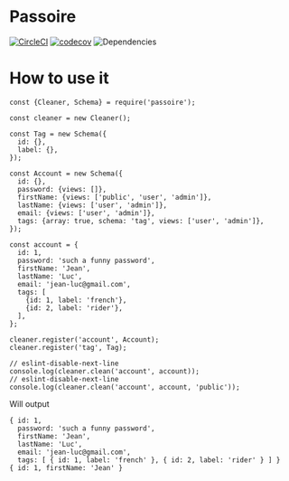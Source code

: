 # Passoire

[![CircleCI](https://img.shields.io/circleci/project/jdrouet/passoire.svg?maxAge=2592000)](https://circleci.com/gh/jdrouet/passoire)
[![codecov](https://codecov.io/gh/jdrouet/passoire/branch/master/graph/badge.svg)](https://codecov.io/gh/jdrouet/passoire)
![Dependencies](https://david-dm.org/jdrouet/passoire.svg)

# How to use it

```node
const {Cleaner, Schema} = require('passoire');

const cleaner = new Cleaner();

const Tag = new Schema({
  id: {},
  label: {},
});

const Account = new Schema({
  id: {},
  password: {views: []},
  firstName: {views: ['public', 'user', 'admin']},
  lastName: {views: ['user', 'admin']},
  email: {views: ['user', 'admin']},
  tags: {array: true, schema: 'tag', views: ['user', 'admin']},
});

const account = {
  id: 1,
  password: 'such a funny password',
  firstName: 'Jean',
  lastName: 'Luc',
  email: 'jean-luc@gmail.com',
  tags: [
    {id: 1, label: 'french'},
    {id: 2, label: 'rider'},
  ],
};

cleaner.register('account', Account);
cleaner.register('tag', Tag);

// eslint-disable-next-line
console.log(cleaner.clean('account', account));
// eslint-disable-next-line
console.log(cleaner.clean('account', account, 'public'));
```

Will output
```node
{ id: 1,
  password: 'such a funny password',
  firstName: 'Jean',
  lastName: 'Luc',
  email: 'jean-luc@gmail.com',
  tags: [ { id: 1, label: 'french' }, { id: 2, label: 'rider' } ] }
{ id: 1, firstName: 'Jean' }
```

